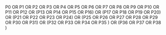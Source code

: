 P0 OR P1 OR P2 OR P3 OR P4 OR P5 OR P6 OR P7 OR P8 OR P9 OR P10 OR P11 OR P12 OR (P13 OR P14 OR P15 OR P16) OR (P17 OR P18 OR P19 OR P20) OR (P21 OR P22 OR P23 OR P24) OR (P25 OR P26 OR P27 OR P28 OR P29 OR P30 OR P31) OR (P32 OR P33 OR P34 OR P35 ) OR (P36 OR P37 OR P38 )